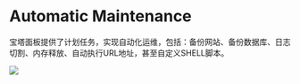 # Automatic Maintenance

宝塔面板提供了计划任务，实现自动化运维，包括：备份网站、备份数据库、日志切割、内存释放、自动执行URL地址，甚至自定义SHELL脚本。

![](http://libs.websoft9.com/Websoft9/DocsPicture/en/bt/bt-tasks-websoft9.png)